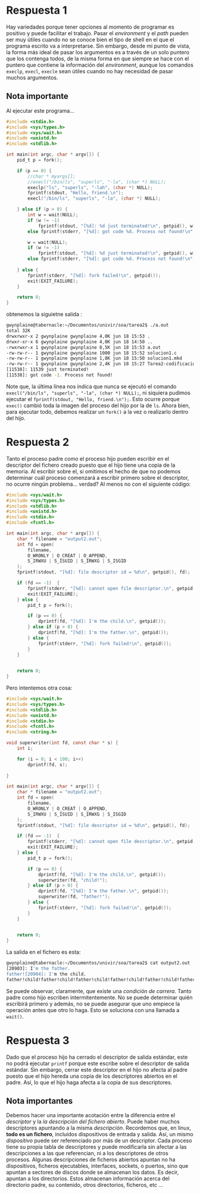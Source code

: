 # Respuesta 1

Hay variedades porque tener opciones al momento de programar es positivo y puede facilitar el trabajo. 
Pasar el _environment_ y el _path_ pueden ser muy útiles cuando no se conoce bien el tipo de shell en el 
que el programa escrito va a interpretarse.
Sin embargo, desde mi punto de vista, la forma más ideal de pasar los argumentos es a través de un 
solo puntero que los contenga todos, de la misma forma en que siempre se hace con el puntero que 
contiene la información del _environment_, aunque los comandos `execlp`, `execl`, `execle` sean 
útiles cuando no hay necesidad de pasar muchos argumentos.

## Nota importante
Al ejecutar este programa...
```c
#include <stdio.h>
#include <sys/types.h>
#include <sys/wait.h>
#include <unistd.h>
#include <stdlib.h>

int main(int argc, char * argv[]) {
    pid_t p = fork();

    if (p == 0) {
        //char * myargs[];
        //execl("/bin/ls", "superls", "-la", (char *) NULL);
        execlp("ls", "superls", "-lah", (char *) NULL);
        fprintf(stdout, "Hello, friend.\n");
        execl("/bin/ls", "superls", "-la", (char *) NULL);

    } else if (p > 0) {
        int w = wait(NULL);
        if (w != -1)
            fprintf(stdout, "[%d]: %d just terminated!\n", getpid(), w);
        else fprintf(stderr, "[%d]: got code %d. Process not found!\n", getpid(), w);

        w = wait(NULL);
        if (w != -1)
            fprintf(stdout, "[%d]: %d just terminated!\n", getpid(), w);
        else fprintf(stderr, "[%d]: got code %d. Process not found!\n", getpid(), w);
        
    } else {
        fprintf(stderr, "[%d]: fork failed!\n", getpid());
        exit(EXIT_FAILURE);
    }

    return 0;
} 
```

obtenemos la siguietne salida :
```bash
gwynplaine@tabernacle:~/Documentos/univir/soa/tarea2$ ./a.out 
total 32K
drwxrwxr-x 2 gwynplaine gwynplaine 4,0K jun 18 15:53 .
drwxr-xr-x 6 gwynplaine gwynplaine 4,0K jun 18 14:50 ..
-rwxrwxr-x 1 gwynplaine gwynplaine 8,5K jun 18 15:53 a.out
-rw-rw-r-- 1 gwynplaine gwynplaine 1000 jun 18 15:52 solucion1.c
-rw-rw-r-- 1 gwynplaine gwynplaine 1,8K jun 18 15:50 solucion1.mkd
-rw-rw-r-- 1 gwynplaine gwynplaine 2,4K jun 18 15:27 Tarea2-codificacion-CC571.mkd
[11538]: 11539 just terminated!
[11538]: got code -1. Process not found!
```

Note que, la última línea nos indica que nunca se ejecutó el comando `execl("/bin/ls", "superls", "-la", (char *) NULL);`, ni siquiera pudimos ejecutar el `fprintf(stdout, "Hello, friend.\n");`. Esto ocurre porque `exec()` cambió toda la imagen del proceso del hijo por la de `ls`. Ahora bien, para ejecutar todo, debemos realizar un `fork()` a la vez o realizarlo dentro del hijo.


# Respuesta 2

Tanto el proceso padre como el proceso hijo pueden escribir en el descriptor del fichero 
creado puesto que el hijo tiene una copia de la memoria.
Al escribir sobre el, si omitimos el hecho de que no podemos determinar cuál proceso comenzará 
a escribir primero sobre el descriptor, no ocurre ningún problema... verdad?
Al menos no con el siguiente código:

```c
#include <sys/wait.h>
#include <sys/types.h>
#include <stdlib.h>
#include <unistd.h>
#include <stdio.h>
#include <fcntl.h>

int main(int argc, char * argv[]) {
    char * filename = "output2.out";
    int fd = open(
        filename,
        O_WRONLY | O_CREAT | O_APPEND,
        S_IRWXU | S_ISUID | S_IRWXG | S_ISGID
    );
    fprintf(stdout, "[%d]: file descriptor id = %d\n", getpid(), fd);

    if (fd == -1)  {
        fprintf(stderr, "[%d]: cannot open file descriptor.\n", getpid());
        exit(EXIT_FAILURE);
    } else {
        pid_t p = fork();

        if (p == 0) {
            dprintf(fd, "[%d]: I'm the child.\n", getpid());
        } else if (p > 0) {
            dprintf(fd, "[%d]: I'm the father.\n", getpid());
        } else {
            fprintf(stderr, "[%d]: fork failed!\n", getpid());
        }
    }
    

    return 0;
}
```


Pero intentemos otra cosa:


```c
#include <sys/wait.h>
#include <sys/types.h>
#include <stdlib.h>
#include <unistd.h>
#include <stdio.h>
#include <fcntl.h>
#include <string.h>

void superwriter(int fd, const char * s) {
    int i;

    for (i = 0; i < 100; i++)
        dprintf(fd, s);
    
}

int main(int argc, char * argv[]) {
    char * filename = "output2.out";
    int fd = open(
        filename,
        O_WRONLY | O_CREAT | O_APPEND,
        S_IRWXU | S_ISUID | S_IRWXG | S_ISGID
    );
    fprintf(stdout, "[%d]: file descriptor id = %d\n", getpid(), fd);

    if (fd == -1)  {
        fprintf(stderr, "[%d]: cannot open file descriptor.\n", getpid());
        exit(EXIT_FAILURE);
    } else {
        pid_t p = fork();

        if (p == 0) {
            dprintf(fd, "[%d]: I'm the child.\n", getpid());
            superwriter(fd, "child!");
        } else if (p > 0) {
            dprintf(fd, "[%d]: I'm the father.\n", getpid());
            superwriter(fd, "father!");
        } else {
            fprintf(stderr, "[%d]: fork failed!\n", getpid());
        }
    }
    

    return 0;
}

```



La salida en el fichero es esta:
```bash
gwynplaine@tabernacle:~/Documentos/univir/soa/tarea2$ cat output2.out 
[20903]: I'm the father.
father![20904]: I'm the child.
father!child!father!child!father!child!father!child!father!child!father!child!father!child!father!child!father!child!father!child!father!child!father!child!father!child!father!child!father!child!father!child!father!child!father!child!father!child!father!child!father!child!father!child!father!child!father!child!father!child!father!child!father!child!father!child!father!child!father!child!father!child!father!child!father!child!father!child!father!child!father!child!father!child!father!child!father!child!father!child!father!child!father!child!father!child!father!child!father!child!father!child!father!child!father!child!father!child!father!child!father!child!father!child!father!child!father!child!father!child!father!child!father!child!father!child!father!child!father!child!father!child!father!child!father!child!father!child!father!child!father!child!father!child!father!child!father!child!father!child!father!child!father!child!father!child!father!child!father!child!father!child!father!child!father!child!father!child!father!child!father!child!father!child!father!child!father!child!father!child!father!child!father!child!father!child!father!child!father!child!father!child!father!child!father!child!father!child!father!child!father!child!father!child!father!child!father!child!child!
```

Se puede observar, claramente, que existe una _condición de carrera_. Tanto padre como hijo escriben intermitentemente. No se puede determinar quién escribirá primero y además, no se puede asegurar que 
uno empiece la operación antes que otro lo haga. Esto se soluciona con una llamada a `wait()`.


# Respuesta 3

Dado que el proceso hijo ha cerrado el descriptor de salida estándar, este no podrá ejecutar 
`printf` porque este escribe sobre el descriptor de salida estándar. Sin embargo, cerrar este 
descriptor en el hijo no afecta al padre puesto que el hijo hereda una copia de los descriptores 
abiertos en el padre. Así, lo que el hijo haga afecta a la copia de sus descriptores.

## Nota importantes
Debemos hacer una importante acotación entre la diferencia entre el _descriptor_ y la 
_la descripción del fichero abierto_. Puede haber muchos descriptores apuntando a la misma 
_descripción_. Recordemos que, en linux, **todo es un fichero**, incluídos dispositivos de 
entrada y salida. Así, un mismo _dispositivo_ puede ser referenciado por más de un descriptor. 
Cada proceso tiene su propia tabla de descriptores y puede modificarla sin afectar a las descripciones 
a las que referencian, ni a los descriptores de otros procesos.
Algunas descripciones de ficheros abiertos apuntan no ha dispositivos, ficheros ejecutables, interfaces, 
sockets, o puertos, sino que apuntan a sectores de discos donde se almacenan los datos. Es decir, 
apuntan a los directorios. Estos almacenan información acerca del directorio padre, su contenido, otros 
directorios, ficheros, etc ...